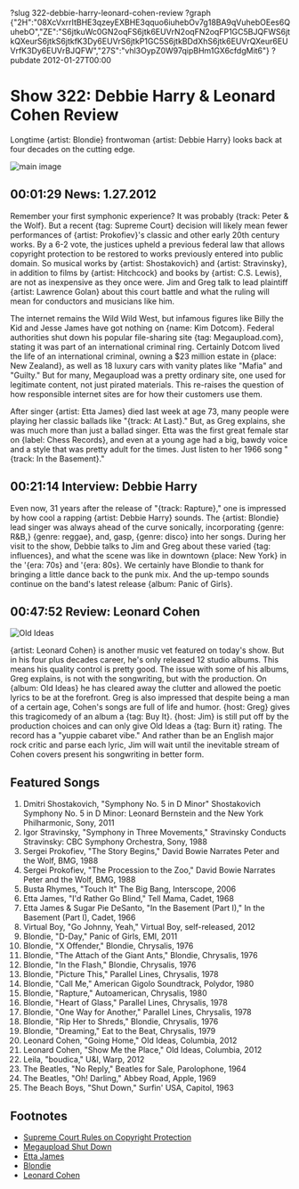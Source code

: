 ?slug 322-debbie-harry-leonard-cohen-review
?graph {"2H":"08XcVxrrItBHE3qzeyEXBHE3qquo6iuhebOv7g18BA9qVuhebOEes6QuhebO","ZE":"S6jtkuWc0GN2oqFS6jtk6EUVrN2oqFN2oqFP1GC5BJQFWS6jtkQXeurS6jtkS6jtkfK3Dy6EUVrS6jtkP1GC5S6jtkBDdXhS6jtk6EUVrQXeur6EUVrfK3Dy6EUVrBJQFW","27S":"vhl3OypZ0W97qipBHm1GX6cfdgMit6"}
?pubdate 2012-01-27T00:00

# Show 322: Debbie Harry & Leonard Cohen Review
Longtime {artist: Blondie} frontwoman {artist: Debbie Harry} looks back at four decades on the cutting edge.

![main image](//static.soundopinions.org/images/2012/debbieharry.jpg)

## 00:01:29 News: 1.27.2012
Remember your first symphonic experience? It was probably {track: Peter & the Wolf}. But a recent {tag: Supreme Court} decision will likely mean fewer performances of {artist: Prokofiev}'s classic and other early 20th century works. By a 6-2 vote, the justices upheld a previous federal law that allows copyright protection to be restored to works previously entered into public domain. So musical works by {artist: Shostakovich} and {artist: Stravinsky}, in addition to films by {artist: Hitchcock} and books by {artist: C.S. Lewis}, are not as inexpensive as they once were. Jim and Greg talk to lead plaintiff {artist: Lawrence Golan} about this court battle and what the ruling will mean for conductors and musicians like him.

The internet remains the Wild Wild West, but infamous figures like Billy the Kid and Jesse James have got nothing on {name: Kim Dotcom}. Federal authorities shut down his popular file-sharing site {tag: Megaupload.com}, stating it was part of an international criminal ring. Certainly Dotcom lived the life of an international criminal, owning a $23 million estate in {place: New Zealand}, as well as 18 luxury cars with vanity plates like "Mafia" and "Guilty." But for many, Megaupload was a pretty ordinary site, one used for legitimate content, not just pirated materials. This re-raises the question of how responsible internet sites are for how their customers use them.

After singer {artist: Etta James} died last week at age 73, many people were playing her classic ballads like "{track: At Last}." But, as Greg explains, she was much more than just a ballad singer. Etta was the first great female star on {label: Chess Records}, and even at a young age had a big, bawdy voice and a style that was pretty adult for the times. Just listen to her 1966 song "{track: In the Basement}."

## 00:21:14 Interview: Debbie Harry
Even now, 31 years after the release of "{track: Rapture}," one is impressed by how cool a rapping {artist: Debbie Harry} sounds. The {artist: Blondie} lead singer was always ahead of the curve sonically, incorporating {genre: R&B,} {genre: reggae}, and, gasp, {genre: disco} into her songs. During her visit to the show, Debbie talks to Jim and Greg about these varied {tag: influences}, and what the scene was like in downtown {place: New York} in the '{era: 70s} and '{era: 80s}. We certainly have Blondie to thank for bringing a little dance back to the punk mix. And the up-tempo sounds continue on the band's latest release {album: Panic of Girls}.

## 00:47:52 Review: Leonard Cohen
![Old Ideas](//static.soundopinions.org/assets/322/27S0.jpg "485677/485116856")

{artist: Leonard Cohen} is another music vet featured on today's show. But in his four plus decades career, he's only released 12 studio albums. This means his quality control is pretty good. The issue with some of his albums, Greg explains, is not with the songwriting, but with the production. On {album: Old Ideas} he has cleared away the clutter and allowed the poetic lyrics to be at the forefront. Greg is also impressed that despite being a man of a certain age, Cohen's songs are full of life and humor. {host: Greg} gives this tragicomedy of an album a {tag: Buy It}. {host: Jim} is still put off by the production choices and can only give Old Ideas a {tag: Burn it} rating. The record has a "yuppie cabaret vibe." And rather than be an English major rock critic and parse each lyric, Jim will wait until the inevitable stream of Cohen covers present his songwriting in better form.

## Featured Songs
1. Dmitri Shostakovich, "Symphony No. 5 in D Minor" Shostakovich Symphony No. 5 in D Minor: Leonard Bernstein and the New York Philharmonic, Sony, 2011
2. Igor Stravinsky, "Symphony in Three Movements," Stravinsky Conducts Stravinsky: CBC Symphony Orchestra, Sony, 1988
3. Sergei Prokofiev, "The Story Begins," David Bowie Narrates Peter and the Wolf, BMG, 1988
4. Sergei Prokofiev, "The Procession to the Zoo," David Bowie Narrates Peter and the Wolf, BMG, 1988
5. Busta Rhymes, "Touch It" The Big Bang, Interscope, 2006
6. Etta James, "I'd Rather Go Blind," Tell Mama, Cadet, 1968
7. Etta James & Sugar Pie DeSanto, "In the Basement (Part I)," In the Basement (Part I), Cadet, 1966
8. Virtual Boy, "Go Johnny, Yeah," Virtual Boy, self-released, 2012
9. Blondie, "D-Day," Panic of Girls, EMI, 2011
10. Blondie, "X Offender," Blondie, Chrysalis, 1976
11. Blondie, "The Attach of the Giant Ants," Blondie, Chrysalis, 1976
12. Blondie, "In the Flash," Blondie, Chrysalis, 1976
13. Blondie, "Picture This," Parallel Lines, Chrysalis, 1978
14. Blondie, "Call Me," American Gigolo Soundtrack, Polydor, 1980
15. Blondie, "Rapture," Autoamerican, Chrysalis, 1980
16. Blondie, "Heart of Glass," Parallel Lines, Chrysalis, 1978
17. Blondie, "One Way for Another," Parallel Lines, Chrysalis, 1978
18. Blondie, "Rip Her to Shreds," Blondie, Chrysalis, 1976
19. Blondie, "Dreaming," Eat to the Beat, Chrysalis, 1979
20. Leonard Cohen, "Going Home," Old Ideas, Columbia, 2012
21. Leonard Cohen, "Show Me the Place," Old Ideas, Columbia, 2012
22. Leila, "boudica," U&I, Warp, 2012
23. The Beatles, "No Reply," Beatles for Sale, Parolophone, 1964
24. The Beatles, "Oh! Darling," Abbey Road, Apple, 1969
25. The Beach Boys, "Shut Down," Surfin' USA, Capitol, 1963

## Footnotes
- [Supreme Court Rules on Copyright Protection](http://www.denverpost.com/breakingnews/ci_19766747?source=rss)
- [Megaupload Shut Down](http://www.washingtonpost.com/business/technology/megaupload-shutdown-raises-new-internet-sharing-fears/2012/01/20/gIQATHRtEQ_story.html)
- [Etta James](http://www.billboard.com/articles/news/509582/etta-james-album-sales-jump-378-after-death#/news/etta-james-album-sales-jump-378-after-death-1005983152.story)
- [Blondie](http://www.blondie.net/)
- [Leonard Cohen](http://www.leonardcohen.com/home)
